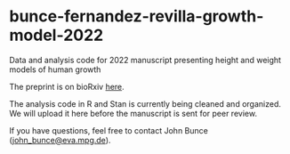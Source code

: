# bunce-fernandez-revilla-growth-model-2022
Data and analysis code for 2022 manuscript presenting height and weight models of human growth

The preprint is on bioRxiv [here](https://www.biorxiv.org/content/10.1101/2022.10.10.511559v1).

The analysis code in R and Stan is currently being cleaned and organized. We will upload it here before the manuscript is sent for peer review.

If you have questions, feel free to contact John Bunce (john_bunce@eva.mpg.de). 
